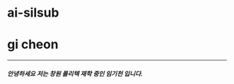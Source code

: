 # ai-silsub

gi cheon 
================
-------------------------------------------------------------------------------------------------------------------------
##### 안녕하세요 저는 창원 폴리텍 재학 중인 임기천 입니다.
